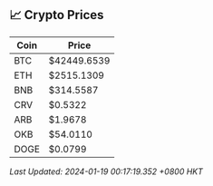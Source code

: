 ## 📈 Crypto Prices

| Coin | Price |
| ---- | ----- |
| BTC | $42449.6539 |
| ETH | $2515.1309 |
| BNB | $314.5587 |
| CRV | $0.5322 |
| ARB | $1.9678 |
| OKB | $54.0110 |
| DOGE | $0.0799 |

_Last Updated: 2024-01-19 00:17:19.352 +0800 HKT_